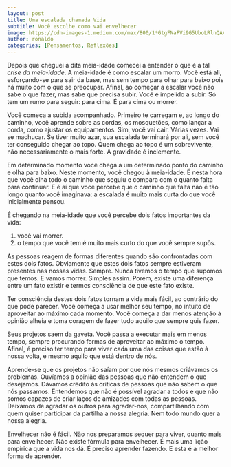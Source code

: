 ```yaml
---
layout: post
title: Uma escalada chamada Vida
subtitle: Você escolhe como vai envelhecer
image: https://cdn-images-1.medium.com/max/800/1*GtgFNaFVi9G5UboLRlnQAA.jpeg
author: ronaldo
categories: [Pensamentos, Reflexões]
---
```


Depois que cheguei à dita meia-idade comecei a entender o que é a tal *crise da
meia-idade*. A meia-idade é como escalar um morro. Você está ali, esforçando-se
para sair da base, mas sem tempo para olhar para baixo pois há muito com o que
se preocupar. Afinal, ao começar a escalar você não sabe o que fazer, mas sabe
que precisa subir. Você é impelido a subir. Só tem um rumo para seguir: para
cima. É para cima ou morrer.

Você começa a subida acompanhado. Primeiro te carregam e, ao longo do caminho,
você aprende sobre as cordas, os mosquetões, como lançar a corda, como ajustar
os equipamentos. Sim, você vai cair. Várias vezes. Vai se machucar. Se tiver
muito azar, sua escalada terminará por ali, sem você ter conseguido chegar ao
topo. Quem chega ao topo é um sobrevivente, não necessariamente o mais forte. A
gravidade é inclemente.

Em determinado momento você chega a um determinado ponto do caminho e olha para
baixo. Neste momento, você chegou à meia-idade. É nesta hora que você olha todo
o caminho que seguiu e compara com o quanto falta para continuar. E é aí que
você percebe que o caminho que falta não é tão longo quanto você imaginava: a
escalada é muito mais curta do que você inicialmente pensou.

É chegando na meia-idade que você percebe dois fatos importantes da vida:

1. você vai morrer.
2. o tempo que você tem é muito mais curto do que você sempre supôs.

As pessoas reagem de formas diferentes quando são confrontadas com estes dois
fatos. Obviamente que estes dois fatos sempre estiveram presentes nas nossas
vidas. Sempre. Nunca tivemos o tempo que supomos que temos. E vamos morrer.
Simples assim. Porém, existe uma diferença entre um fato existir e termos
consciência de que este fato existe.

Ter consciência destes dois fatos tornam a vida mais fácil, ao contrário do que
pode parecer. Você começa a usar melhor seu tempo, no intuito de aproveitar ao
máximo cada momento. Você começa a dar menos atenção à opinião alheia e toma
coragem de fazer tudo aquilo que sempre quis fazer.

Seus projetos saem da gaveta. Você passa a executar mais em menos tempo, sempre
procurando formas de aproveitar ao máximo o tempo. Afinal, é preciso ter tempo
para viver cada uma das coisas que estão à nossa volta, e mesmo aquilo que está
dentro de nós.

Aprende-se que os projetos não saíam por que nós mesmos criávamos os problemas.
Ouvíamos a opinião das pessoas que não entendem o que desejamos. Dávamos crédito
às críticas de pessoas que não sabem o que nós passamos. Entendemos que não é
possível agradar a todos e que não somos capazes de criar laços de amizades com
todas as pessoas. Deixamos de agradar os outros para agradar-nos, compartilhando
com quem quiser participar da partilha a nossa alegria. Nem todo mundo quer a
nossa alegria.

Envelhecer não é fácil. Não nos preparamos sequer para viver, quanto mais para
envelhecer. Não existe fórmula para envelhecer. É mais uma lição empírica que a
vida nos dá. É preciso aprender fazendo. E esta é a melhor forma de aprender.
